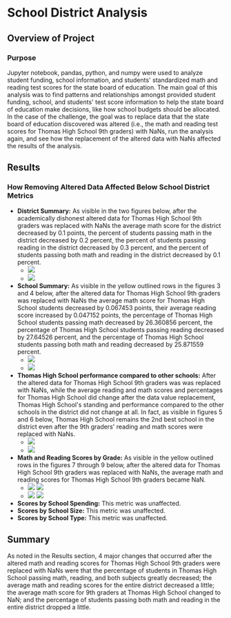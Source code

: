 # School District Analysis

## Overview of Project

### Purpose
Jupyter notebook, pandas, python, and numpy were used to analyze student funding, school information, and students' standardized math and reading test scores for the state board of education. The main goal of this analysis was to find patterns and relationships amongst provided student funding, school, and students' test score information to help the state board of education make decisions, like how school budgets should be allocated. In the case of the challenge, the goal was to replace data that the state board of education discovered was altered (i.e., the math and reading test scores for Thomas High School 9th graders) with NaNs, run the analysis again, and see how the replacement of the altered data with NaNs affected the results of the analysis.

## Results

### How Removing Altered Data Affected Below School District Metrics
- **District Summary:** As visible in the two figures below, after the academically dishonest altered data for Thomas High School 9th graders was replaced with NaNs the average math score for the district decreased by 0.1 points, the percent of students passing math in the district decreased by 0.2 percent, the percent of students passing reading in the district decreased by 0.3 percent, and the percent of students passing both math and reading in the district decreased by 0.1 percent.
  - ![](https://github.com/HannaKim4673/School_District_Analysis/blob/main/Screenshots%20for%20readme/District%20Summary%20After%20Data%20Removal.png)
  - ![](https://github.com/HannaKim4673/School_District_Analysis/blob/main/Screenshots%20for%20readme/District%20Summary.png)
- **School Summary:** As visible in the yellow outlined rows in the figures 3 and 4 below, after the altered data for Thomas High School 9th graders was replaced with NaNs the average math score for Thomas High School students decreased by 0.067453 points, their average reading score increased by 0.047152 points, the percentage of Thomas High School students passing math decreased by 26.360856 percent, the percentage of Thomas High School students passing reading decreased by 27.64526 percent, and the percentage of Thomas High School students passing both math and reading decreased by 25.871559 percent.    
  - ![](https://github.com/HannaKim4673/School_District_Analysis/blob/main/Screenshots%20for%20readme/School%20Summary%20After%20Data%20Removal.png)
  - ![](https://github.com/HannaKim4673/School_District_Analysis/blob/main/Screenshots%20for%20readme/School%20Summary.png)
- **Thomas High School performance compared to other schools:** After the altered data for Thomas High School 9th graders was was replaced with NaNs, while the average reading and math scores and percentages for Thomas High School did change after the data value replacement, Thomas High School's standing and performance compared to the other schools in the district did not change at all. In fact, as visible in figures 5 and 6 below, Thomas High School remains the 2nd best school in the district even after the 9th graders' reading and math scores were replaced with NaNs.
  - ![](https://github.com/HannaKim4673/School_District_Analysis/blob/main/Screenshots%20for%20readme/Best%20Schools%20After%20Data%20Removal.png)
  - ![](https://github.com/HannaKim4673/School_District_Analysis/blob/main/Screenshots%20for%20readme/Best%20Schools.png)
- **Math and Reading Scores by Grade:** As visible in the yellow outlined rows in the figures 7 through 9 below, after the altered data for Thomas High School 9th graders was replaced with NaNs, the average math and reading scores for Thomas High School 9th graders became NaN.
  - ![](https://github.com/HannaKim4673/School_District_Analysis/blob/main/Screenshots%20for%20readme/Math%20by%20Grade%20After%20Data%20Removal.png) ![](https://github.com/HannaKim4673/School_District_Analysis/blob/main/Screenshots%20for%20readme/Math%20by%20Grade.png)
  - ![](https://github.com/HannaKim4673/School_District_Analysis/blob/main/Screenshots%20for%20readme/Reading%20by%20Grade%20After%20Data%20Removal.png) ![](https://github.com/HannaKim4673/School_District_Analysis/blob/main/Screenshots%20for%20readme/Reading%20by%20Grade.png)  
- **Scores by School Spending:** This metric was unaffected.
- **Scores by School Size:** This metric was unaffected.
- **Scores by School Type:** This metric was unaffected.

## Summary
As noted in the Results section, 4 major changes that occurred after the altered math and reading scores for Thomas High School 9th graders were replaced with NaNs were that the percentage of students in Thomas High School passing math, reading, and both subjects greatly decreased; the average math and reading scores for the entire district decreased a little; the average math score for 9th graders at Thomas High School changed to NaN; and the percentage of students passing both math and reading in the entire district dropped a little.
  
